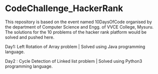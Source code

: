 # CodeChallenge_HackerRank
This repository is based on the event named 10DaysOfCode organised by the department of Computer Science and Engg. of VVCE College, Mysuru.
The solutions for the 10 problems of the hacker rank platform would be solved and pushed here.

Day1: Left Rotation of Array problem | Solved using Java programming language.

Day2 : Cycle Detection of Linked list problem | Solved using Python3 programming language.
